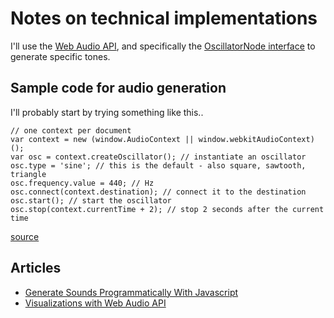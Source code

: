 # Notes on technical implementations

I'll use the [Web Audio API](https://developer.mozilla.org/en-US/docs/Web/API/Web_Audio_API), and specifically the [OscillatorNode interface](https://developer.mozilla.org/en-US/docs/Web/API/OscillatorNode) to generate specific tones.

## Sample code for audio generation
I'll probably start by trying something like this..

```
// one context per document
var context = new (window.AudioContext || window.webkitAudioContext)();
var osc = context.createOscillator(); // instantiate an oscillator
osc.type = 'sine'; // this is the default - also square, sawtooth, triangle
osc.frequency.value = 440; // Hz
osc.connect(context.destination); // connect it to the destination
osc.start(); // start the oscillator
osc.stop(context.currentTime + 2); // stop 2 seconds after the current time
```

[source](https://stackoverflow.com/a/16573282/2813041)

## Articles

- [Generate Sounds Programmatically With Javascript](https://marcgg.com/blog/2016/11/01/javascript-audio/)
- [Visualizations with Web Audio API](https://developer.mozilla.org/en-US/docs/Web/API/Web_Audio_API/Visualizations_with_Web_Audio_API)
